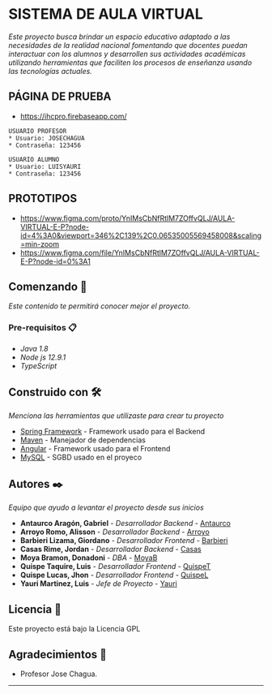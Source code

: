 # SISTEMA DE AULA VIRTUAL

_Este proyecto busca brindar un espacio educativo adaptado a las necesidades de la realidad nacional fomentando que docentes puedan interactuar con los alumnos y desarrollen sus actividades académicas utilizando herramientas que faciliten los procesos de enseñanza usando las tecnologías actuales._

## PÁGINA DE PRUEBA
* https://ihcpro.firebaseapp.com/
```
USUARIO PROFESOR
* Usuario: JOSECHAGUA
* Contraseña: 123456

USUARIO ALUMNO
* Usuario: LUISYAURI
* Contraseña: 123456
```

## PROTOTIPOS

* https://www.figma.com/proto/YnIMsCbNfRtlM7ZOffvQLJ/AULA-VIRTUAL-E-P?node-id=4%3A0&viewport=346%2C139%2C0.06535005569458008&scaling=min-zoom
* https://www.figma.com/file/YnIMsCbNfRtlM7ZOffvQLJ/AULA-VIRTUAL-E-P?node-id=0%3A1 

## Comenzando 🚀

_Este contenido te permitirá conocer mejor el proyecto._

### Pre-requisitos 📋

* _Java 1.8_
* _Node js 12.9.1_
* _TypeScript_

## Construido con 🛠️

_Menciona las herramientas que utilizaste para crear tu proyecto_

* [Spring Framework](https://spring.io/) - Framework usado para el Backend
* [Maven](https://maven.apache.org/) - Manejador de dependencias
* [Angular](https://angular.io/cli/) - Framework usado para el Frontend
* [MySQL](https://www.mysql.com/) - SGBD usado en el proyeco

## Autores ✒️

_Equipo que ayudo a levantar el proyecto desde sus inicios_

* **Antaurco Aragón, Gabriel** - *Desarrollador Backend* - [Antaurco](https://github.com/GabrielxGiancarlo)
* **Arroyo Romo, Alisson** - *Desarrollador Backend* - [Arroyo](https://github.com/AlissonKarina)
* **Barbieri Lizama, Giordano** - *Desarrollador Frontend* - [Barbieri](https://github.com/giordanobarbieri)
* **Casas Rime, Jordan** - *Desarrollador Backend* - [Casas]()
* **Moya Bramon, Donadoni** - *DBA* - [MoyaB](https://github.com/DonadonY9675)
* **Quispe Taquire, Luis** - *Desarrollador Frontend* - [QuispeT]()
* **Quispe Lucas, Jhon** - *Desarrollador Frontend* - [QuispeL]()
* **Yauri Martinez, Luis** - *Jefe de Proyecto* - [Yauri](https://github.com/LuisYauri)

## Licencia 📄

Este proyecto está bajo la Licencia GPL 

## Agradecimientos 🎁

* Profesor Jose Chagua.



---
